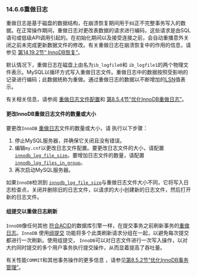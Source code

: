 ### 14.6.6重做日志



重做日志是基于磁盘的数据结构，在崩溃恢复期间用于纠正不完整事务写入的数据。在正常操作期间，重做日志对更改表数据的请求进行编码，这些请求是由SQL语句或低级API调用引起的。在初始化期间以及接受连接之前，会自动重播意外关闭之前未完成更新数据文件的修改。有关重做日志在崩溃恢复中的作用的信息，请参见 [第14.19.2节“ InnoDB恢复”](https://dev.mysql.com/doc/refman/5.7/en/innodb-recovery.html)。

默认情况下，重做日志在磁盘上由名为`ib_logfile0`和 `ib_logfile1`的两个物理文件表示。MySQL以循环方式写入重做日志文件。重做日志中的数据按照受影响的记录进行编码；此数据统称为重做。通过重做日志的数据以不断增加的[LSN](https://dev.mysql.com/doc/refman/5.7/en/glossary.html#glos_lsn)值表示。

有关相关信息，请参阅 [重做日志文件配置](https://dev.mysql.com/doc/refman/5.7/en/innodb-init-startup-configuration.html#innodb-startup-log-file-configuration)和 [第8.5.4节“优化InnoDB重做日志”](https://dev.mysql.com/doc/refman/5.7/en/optimizing-innodb-logging.html)。

#### 更改InnoDB重做日志文件的数量或大小



要更改`InnoDB` [重做日志](https://dev.mysql.com/doc/refman/5.7/en/glossary.html#glos_redo_log)文件的数量或大小，请 执行以下步骤：

1. 停止MySQL服务器，并确保它关闭且没有错误。
2. 编辑`my.cnf`以更改日志文件配置。要更改日志文件的大小，请配置 [`innodb_log_file_size`](https://dev.mysql.com/doc/refman/5.7/en/innodb-parameters.html#sysvar_innodb_log_file_size)。要增加日志文件的数量，请配置 [`innodb_log_files_in_group`](https://dev.mysql.com/doc/refman/5.7/en/innodb-parameters.html#sysvar_innodb_log_files_in_group)。
3. 再次启动MySQL服务器。

如果`InnoDB`检测到 [`innodb_log_file_size`](https://dev.mysql.com/doc/refman/5.7/en/innodb-parameters.html#sysvar_innodb_log_file_size)与重做日志文件大小不同，它将写入日志检查点，关闭并删除旧的日志文件，以请求的大小创建新的日志文件，然后打开新的日志文件。

#### 组提交以重做日志刷新



`InnoDB`像任何其他 [符合ACID](https://dev.mysql.com/doc/refman/5.7/en/glossary.html#glos_acid)的数据库引擎一样，在提交事务之前刷新事务的[重做日志](https://dev.mysql.com/doc/refman/5.7/en/glossary.html#glos_redo_log)。`InnoDB` 使用[组提交](https://dev.mysql.com/doc/refman/5.7/en/glossary.html#glos_group_commit) 功能将多个此类刷新请求分组在一起，以避免每次提交都进行一次刷新。使用组提交， `InnoDB`可以对日志文件进行一次写入操作，以对大约同时提交的多个用户事务执行提交操作，从而显着提高了吞吐量。

有关性能`COMMIT`和其他事务操作的更多信息 ，请参见[第8.5.2节“优化InnoDB事务管理”](https://dev.mysql.com/doc/refman/5.7/en/optimizing-innodb-transaction-management.html)。